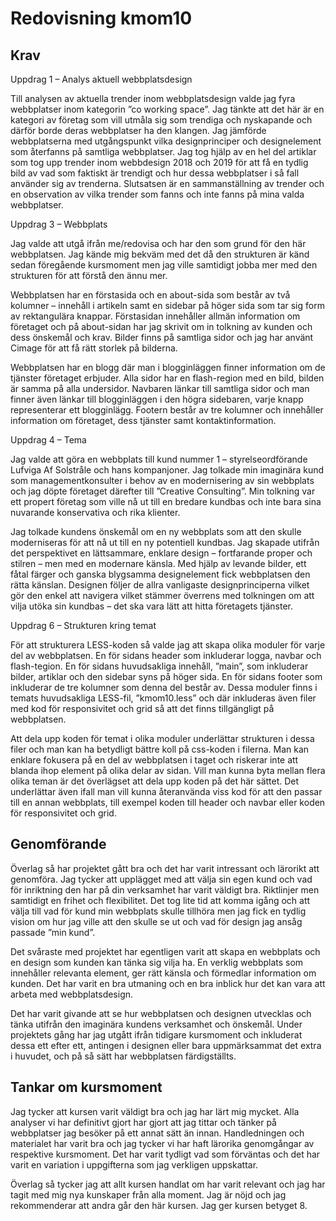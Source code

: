 ---
---
Redovisning kmom10
=========================

Krav
-----
Uppdrag 1 – Analys aktuell webbplatsdesign

Till analysen av aktuella trender inom webbplatsdesign valde jag fyra webbplatser inom kategorin ”co working space”. Jag tänkte att det här är en kategori av företag som vill utmåla sig som trendiga och nyskapande och därför borde deras webbplatser ha den klangen. Jag jämförde webbplatserna med utgångspunkt vilka designprinciper och designelement som återfanns på samtliga webbplatser. Jag tog hjälp av en hel del artiklar som tog upp trender inom webbdesign 2018 och 2019 för att få en tydlig bild av vad som faktiskt är trendigt och hur dessa webbplatser i så fall använder sig av trenderna. Slutsatsen är en sammanställning av trender och en observation av vilka trender som fanns och inte fanns på mina valda webbplatser.

Uppdrag 3 – Webbplats

Jag valde att utgå ifrån me/redovisa och har den som grund för den här webbplatsen. Jag kände mig bekväm med det då den strukturen är känd sedan föregående kursmoment men jag ville samtidigt jobba mer med den strukturen för att förstå den ännu mer.

Webbplatsen har en förstasida och en about-sida som består av två kolumner – innehåll i artikeln samt en sidebar på höger sida som tar sig form av rektangulära knappar. Förstasidan innehåller allmän information om företaget och på about-sidan har jag skrivit om in tolkning av kunden och dess önskemål och krav. Bilder finns på samtliga sidor och jag har använt Cimage för att få rätt storlek på bilderna.

Webbplatsen har en blogg där man i blogginläggen finner information om de tjänster företaget erbjuder. Alla sidor har en flash-region med en bild, bilden är samma på alla undersidor. Navbaren länkar till samtliga sidor och man finner även länkar till blogginläggen i den högra sidebaren, varje knapp representerar ett blogginlägg. Footern består av tre kolumner och innehåller information om företaget, dess tjänster samt kontaktinformation.

Uppdrag 4 – Tema

Jag valde att göra en webbplats till kund nummer 1 – styrelseordförande Lufviga Af Solstråle och hans kompanjoner. Jag tolkade min imaginära kund som managementkonsulter i behov av en modernisering av sin webbplats och jag döpte företaget därefter till ”Creative Consulting”. Min tolkning var ett propert företag som ville nå ut till en bredare kundbas och inte bara sina nuvarande konservativa och rika klienter.

Jag tolkade kundens önskemål om en ny webbplats som att den skulle moderniseras för att nå ut till en ny potentiell kundbas. Jag skapade utifrån det perspektivet en lättsammare, enklare design – fortfarande proper och stilren – men med en modernare känsla. Med hjälp av levande bilder, ett fåtal färger och ganska blygsamma designelement fick webbplatsen den rätta känslan. Designen följer de allra vanligaste designprinciperna vilket gör den enkel att navigera vilket stämmer överrens med tolkningen om att vilja utöka sin kundbas – det ska vara lätt att hitta företagets tjänster.

Uppdrag 6 – Strukturen kring temat

För att strukturera LESS-koden så valde jag att skapa olika moduler för varje del av webbplatsen. En för sidans header som inkluderar logga, navbar och flash-tegion. En för sidans huvudsakliga innehåll, ”main”, som inkluderar bilder, artiklar och den sidebar syns på höger sida. En för sidans footer som inkluderar de tre kolumner som denna del består av. Dessa moduler finns i temats huvudsakliga LESS-fil, ”kmom10.less” och där inkluderas även filer med kod för responsivitet och grid så att det finns tillgängligt på webbplatsen.

Att dela upp koden för temat i olika moduler underlättar strukturen i dessa filer och man kan ha betydligt bättre koll på css-koden i filerna. Man kan enklare fokusera på en del av webbplatsen i taget och riskerar inte att blanda ihop element på olika delar av sidan. Vill man kunna byta mellan flera olika teman är det överlägset att dela upp koden på det här sättet. Det underlättar även ifall man vill kunna återanvända viss kod för att den passar till en annan webbplats, till exempel koden till header och navbar eller koden för responsivitet och grid.


Genomförande
-----
Överlag så har projektet gått bra och det har varit intressant och lärorikt att genomföra. Jag tycker att upplägget med att välja sin egen kund och vad för inriktning den har på din verksamhet har varit väldigt bra. Riktlinjer men samtidigt en frihet och flexibilitet. Det tog lite tid att komma igång och att välja till vad för kund min webbplats skulle tillhöra men jag fick en tydlig vision om hur jag ville att den skulle se ut och vad för design jag ansåg passade ”min kund”.

Det svåraste med projektet har egentligen varit att skapa en webbplats och en design som kunden kan tänka sig vilja ha. En verklig webbplats som innehåller relevanta element, ger rätt känsla och förmedlar information om kunden. Det har varit en bra utmaning och en bra inblick hur det kan vara att arbeta med webbplatsdesign.

Det har varit givande att se hur webbplatsen och designen utvecklas och tänka utifrån den imaginära kundens verksamhet och önskemål. Under projektets gång har jag utgått ifrån tidigare kursmoment och inkluderat dessa ett efter ett, antingen i designen eller bara uppmärksammat det extra i huvudet, och på så sätt har webbplatsen färdigställts.


Tankar om kursmoment
-----
Jag tycker att kursen varit väldigt bra och jag har lärt mig mycket. Alla analyser vi har definitivt gjort har gjort att jag tittar och tänker på webbplatser jag besöker på ett annat sätt än innan. Handledningen och materialet har varit bra och jag tycker vi har haft lärorika genomgångar av respektive kursmoment. Det har varit tydligt vad som förväntas och det har varit en variation i uppgifterna som jag verkligen uppskattar.

Överlag så tycker jag att allt kursen handlat om har varit relevant och jag har tagit med mig nya kunskaper från alla moment. Jag är nöjd och jag rekommenderar att andra går den här kursen. Jag ger kursen betyget 8.
